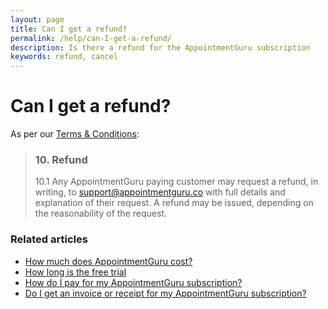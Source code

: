 ```yaml
---
layout: page
title: Can I get a refund?
permalink: /help/can-I-get-a-refund/
description: Is there a refund for the AppointmentGuru subscription
keywords: refund, cancel
---
```


# Can I get a refund?

As per our [Terms & Conditions](/terms):

> ### 10. Refund
>
> 10.1 Any AppointmentGuru paying customer may request a refund, in writing, to [support@appointmentguru.co](mailto:support@appointmentguru.co) with full details and explanation of their request. A refund may be issued, depending on the reasonability of the request.

### Related articles
* [How much does AppointmentGuru cost?](/help/how-much-does-appointmentguru-cost)
* [How long is the free trial](/help/how-long-is-the-free-trial)
* [How do I pay for my AppointmentGuru subscription?](/help/how-do-I-pay)
* [Do I get an invoice or receipt for my AppointmentGuru subscription?](/help/do-I-get-a-receipt)
